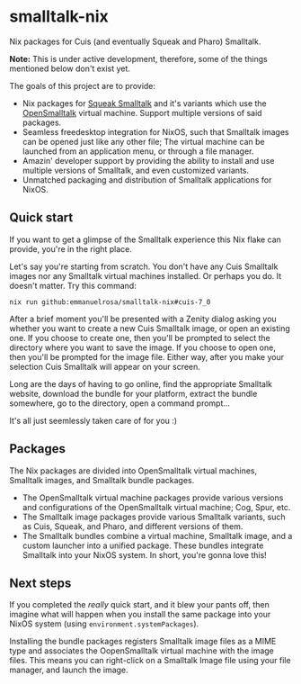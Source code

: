 # smalltalk-nix

Nix packages for Cuis (and eventually Squeak and Pharo) Smalltalk.

**Note:** This is under active development, therefore, some of the things mentioned below don't exist yet.

The goals of this project are to provide:

- Nix packages for [Squeak Smalltalk](https://squeak.org/) and it's variants which use the [OpenSmalltalk](https://opensmalltalk.org/) virtual machine. Support multiple versions of said packages.
- Seamless freedesktop integration for NixOS, such that Smalltalk images can be opened just like any other file; The virtual machine can be launched from an application menu, or through a file manager. 
- Amazin' developer support by providing the ability to install and use multiple versions of Smalltalk, and even customized variants.
- Unmatched packaging and distribution of Smalltalk applications for NixOS.

## Quick start

If you want to get a glimpse of the Smalltalk experience this Nix flake can provide, you're in the right place.

Let's say you're starting from scratch. You don't have any Cuis Smalltalk images nor any Smalltalk virtual machines installed. Or perhaps you do. It doesn't matter. Try this command:

```
nix run github:emmanuelrosa/smalltalk-nix#cuis-7_0
```

After a brief moment you'll be presented with a Zenity dialog asking you whether you want to create a new Cuis Smalltalk image, or open an existing one. If you choose to create one, then you'll be prompted to select the directory where you want to save the image. If you choose to open one, then you'll be prompted for the image file. Either way, after you make your selection Cuis Smalltalk will appear on your screen.

Long are the days of having to go online, find the appropriate Smalltalk website, download the bundle for your platform, extract the bundle somewhere, go to the directory, open a command prompt...

It's all just seemlessly taken care of for you :)

## Packages

The Nix packages are divided into OpenSmalltalk virtual machines, Smalltalk images, and Smalltalk bundle packages.

- The OpenSmalltalk virtual machine packages provide various versions and configurations of the OpenSmalltalk virtual machine; Cog, Spur, etc.
- The Smalltalk image packages provide various Smalltalk variants, such as Cuis, Squeak, and Pharo, and different versions of them.
- The Smalltalk bundles combine a virtual machine, Smalltalk image, and a custom launcher into a unified package. These bundles integrate Smalltalk into your NixOS system. In short, you're gonna love this!

## Next steps

If you completed the *really* quick start, and it blew your pants off, then imagine what will happen when you install the same package into your NixOS system (using `environment.systemPackages`).

Installing the bundle packages registers Smalltalk image files as a MIME type and associates the OopenSmalltalk virtual machine with the image files. This means you can right-click on a Smalltalk Image file using your file manager, and launch the image.
